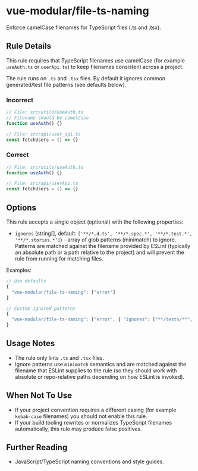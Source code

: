 # vue-modular/file-ts-naming

Enforce camelCase filenames for TypeScript files (.ts and .tsx).

## Rule Details

This rule requires that TypeScript filenames use camelCase (for example `useAuth.ts` or `userApi.ts`) to keep filenames consistent across a project.

The rule runs on `.ts` and `.tsx` files. By default it ignores common generated/test file patterns (see defaults below).

### Incorrect

```ts
// File: src/utils/UseAuth.ts
// Filename should be camelCase
function useAuth() {}
```

```ts
// File: src/api/user_api.ts
const fetchUsers = () => {}
```

### Correct

```ts
// File: src/utils/useAuth.ts
function useAuth() {}
```

```ts
// File: src/api/userApi.ts
const fetchUsers = () => {}
```

## Options

This rule accepts a single object (optional) with the following properties:

- `ignores` (string[], default: `['**/*.d.ts', '**/*.spec.*', '**/*.test.*', '**/*.stories.*']`) - array of glob patterns (minimatch) to ignore. Patterns are matched against the filename provided by ESLint (typically an absolute path or a path relative to the project) and will prevent the rule from running for matching files.

Examples:

```js
// Use defaults
{
  "vue-modular/file-ts-naming": ["error"]
}

// Custom ignored patterns
{
  "vue-modular/file-ts-naming": ["error", { "ignores": ["**/tests/**", "**/*.spec.ts"] }]
}
```

## Usage Notes

- The rule only lints `.ts` and `.tsx` files.
- Ignore patterns use `minimatch` semantics and are matched against the filename that ESLint supplies to the rule (so they should work with absolute or repo-relative paths depending on how ESLint is invoked).

## When Not To Use

- If your project convention requires a different casing (for example `kebab-case` filenames) you should not enable this rule.
- If your build tooling rewrites or normalizes TypeScript filenames automatically, this rule may produce false positives.

## Further Reading

- JavaScript/TypeScript naming conventions and style guides.
